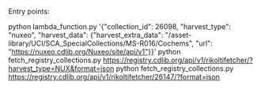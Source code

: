 Entry points:

python lambda_function.py '{"collection_id": 26098, "harvest_type": "nuxeo", "harvest_data": {"harvest_extra_data": "/asset-library/UCI/SCA_SpecialCollections/MS-R016/Cochems", "url": "https://nuxeo.cdlib.org/Nuxeo/site/api/v1"}}'
python fetch_registry_collections.py https://registry.cdlib.org/api/v1/rikoltifetcher/?harvest_type=NUX&format=json
python fetch_registry_collections.py https://registry.cdlib.org/api/v1/rikoltifetcher/26147/?format=json
